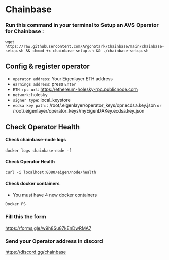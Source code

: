 # Chainbase

### Run this command in your terminal to Setup an AVS Operator for Chainbase : 

```
wget https://raw.githubusercontent.com/ArgonStark/Chainbase/main/chainbase-setup.sh && chmod +x chainbase-setup.sh && ./chainbase-setup.sh
```

## Config & register operator


- `operator address`: Your Eigenlayer ETH address
- `earnings address`: press `Enter`
- `ETH rpc url`: https://ethereum-holesky-rpc.publicnode.com
- `network`: holesky
- `signer type`: local_keystore
- `ecdsa key path:`: /root/.eigenlayer/operator_keys/opr.ecdsa.key.json `or` /root/.eigenlayer/operator_keys/myEigenDAKey.ecdsa.key.json

## Check Operator Health

#### Check chainbase-node logs
```
docker logs chainbase-node -f
```
#### Check Operator Health
```
curl -i localhost:8080/eigen/node/health
```

#### Check docker containers

- You must have 4 new docker containers

```console
Docker PS
```

### Fill this the form

https://forms.gle/w9h8Su87kEnDwRMA7

### Send your Operator address in discord

https://discord.gg/chainbase

